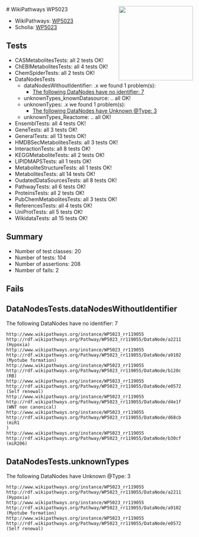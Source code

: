 <img style="float: right; width: 200px" src="https://upload.wikimedia.org/wikipedia/commons/thumb/8/83/Wplogo_with_text_500.png/640px-Wplogo_with_text_500.png" />
# WikiPathways WP5023

* WikiPathways: [WP5023](https://new.wikipathways.org/pathways/WP5023)
* Scholia: [WP5023](https://scholia.toolforge.org/wikipathways/WP5023)
## Tests
* CASMetabolitesTests: all 2 tests OK!
* ChEBIMetabolitesTests: all 4 tests OK!
* ChemSpiderTests: all 2 tests OK!
* DataNodesTests
    * dataNodesWithoutIdentifier: .x we found 1 problem(s):
        * [The following DataNodes have no identifier: 7](#d2d32fa6)
    * unknownTypes_knownDatasource: .. all OK!
    * unknownTypes: .x we found 1 problem(s):
        * [The following DataNodes have Unknown @Type: 3](#839973e1)
    * unknownTypes_Reactome: .. all OK!
* EnsemblTests: all 4 tests OK!
* GeneTests: all 3 tests OK!
* GeneralTests: all 13 tests OK!
* HMDBSecMetabolitesTests: all 3 tests OK!
* InteractionTests: all 8 tests OK!
* KEGGMetaboliteTests: all 2 tests OK!
* LIPIDMAPSTests: all 1 tests OK!
* MetaboliteStructureTests: all 1 tests OK!
* MetabolitesTests: all 14 tests OK!
* OudatedDataSourcesTests: all 8 tests OK!
* PathwayTests: all 6 tests OK!
* ProteinsTests: all 2 tests OK!
* PubChemMetabolitesTests: all 3 tests OK!
* ReferencesTests: all 4 tests OK!
* UniProtTests: all 5 tests OK!
* WikidataTests: all 15 tests OK!


## Summary

* Number of test classes: 20
* Number of tests: 104
* Number of assertions: 208
* Number of fails: 2

## Fails

<a name="d2d32fa6" />

## DataNodesTests.dataNodesWithoutIdentifier

The following DataNodes have no identifier: 7
```
http://www.wikipathways.org/instance/WP5023_rr119055 http://rdf.wikipathways.org/Pathway/WP5023_rr119055/DataNode/a2211 (Hypoxia)
http://www.wikipathways.org/instance/WP5023_rr119055 http://rdf.wikipathways.org/Pathway/WP5023_rr119055/DataNode/a9102 (Myotube formation)
http://www.wikipathways.org/instance/WP5023_rr119055 http://rdf.wikipathways.org/Pathway/WP5023_rr119055/DataNode/b120c (RB)
http://www.wikipathways.org/instance/WP5023_rr119055 http://rdf.wikipathways.org/Pathway/WP5023_rr119055/DataNode/e0572 (Self renewal)
http://www.wikipathways.org/instance/WP5023_rr119055 http://rdf.wikipathways.org/Pathway/WP5023_rr119055/DataNode/d4e1f (WNT non canonical)
http://www.wikipathways.org/instance/WP5023_rr119055 http://rdf.wikipathways.org/Pathway/WP5023_rr119055/DataNode/d68cb (miR1
)
http://www.wikipathways.org/instance/WP5023_rr119055 http://rdf.wikipathways.org/Pathway/WP5023_rr119055/DataNode/b30cf (miR206)
```

<a name="839973e1" />

## DataNodesTests.unknownTypes

The following DataNodes have Unknown @Type: 3
```
http://www.wikipathways.org/instance/WP5023_rr119055 http://rdf.wikipathways.org/Pathway/WP5023_rr119055/DataNode/a2211 (Hypoxia)
http://www.wikipathways.org/instance/WP5023_rr119055 http://rdf.wikipathways.org/Pathway/WP5023_rr119055/DataNode/a9102 (Myotube formation)
http://www.wikipathways.org/instance/WP5023_rr119055 http://rdf.wikipathways.org/Pathway/WP5023_rr119055/DataNode/e0572 (Self renewal)
```

